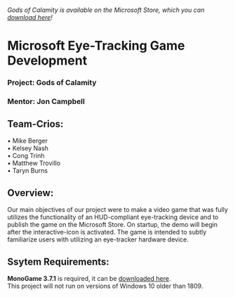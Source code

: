 ###### Gods of Calamity is available on the Microsoft Store, which you can [download here](https://www.microsoft.com/en-us/p/gods-of-calamity/9np7trh589qw?rtc=1&activetab=pivot:overviewtab)!
# Microsoft Eye-Tracking Game Development
### Project: Gods of Calamity
### Mentor: Jon Campbell
## Team-Crios:
• Mike Berger<br />
• Kelsey Nash<br />
• Cong Trinh<br />
• Matthew Trovillo<br />
• Taryn Burns<br />
## Overview:
Our main objectives of our project were to make a video game that was fully utilizes the functionality of an HUD-compliant eye-tracking device and to publish the game on the Microsoft Store. On startup, the demo will begin after the interactive-icon is activated. The game is intended to subtly familiarize users with utilizing an eye-tracker hardware device.
## Ssytem Requirements:
**MonoGame 3.7.1** is required, it can be [downloaded here](http://community.monogame.net/t/monogame-3-7-1-release/11173).<br />
This project will not run on versions of Windows 10 older than 1809.
